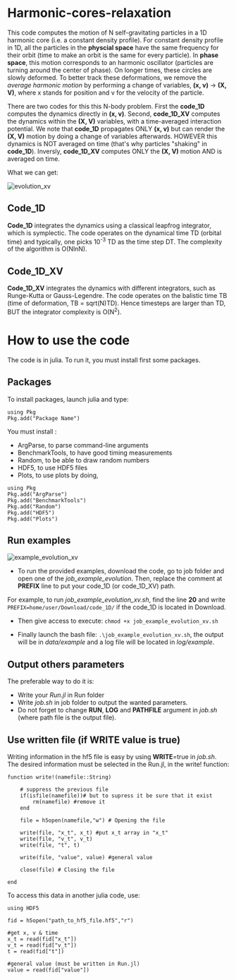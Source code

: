 # Harmonic-cores-relaxation
This code computes the motion of N self-gravitating particles in a 1D harmonic core (i.e. a constant density profile). For constant density profile in 1D, all the particles in the **physcial space** have the same frequency for their orbit (time to make an orbit is the same for every particle). In **phase space**, this motion corresponds to an harmonic oscillator (particles are turning around the center of phase). On longer times, these circles are slowly deformed. To better track these deformations, we remove the *average harmonic motion* by performing a change of variables, **(x, v)** -> **(X, V)**, where x stands for position and v for the velocity of the particle. 

There are two codes for this this N-body problem. First the **code_1D** computes the dynamics directly in **(x, v)**. Second, **code_1D_XV** computes the dynamics within the **(X, V)** variables, with a time-averaged interaction potential. We note that **code_1D** propagates ONLY **(x, v)** but can render the **(X, V)** motion by doing a change of variables afterwards. HOWEVER this dynamics is NOT averaged on time (that's why particles "shaking" in **code_1D**). Inversly, **code_1D_XV** computes ONLY the **(X, V)** motion AND is averaged on time.

What we can get:

![evolution_xv](https://user-images.githubusercontent.com/108795620/177579142-d092ceec-4d4e-4111-b980-bbd4a26481ca.png)


## Code_1D
**Code_1D** integrates the dynamics using a classical leapfrog integrator, which is symplectic. The code operates on the dynamical time TD (orbital time) and typically, one picks 10<sup>-3</sup> TD as the time step DT. The complexity of the algorithm is O(NlnN).

## Code_1D_XV
**Code_1D_XV** integrates the dynamics with different integrators, such as Runge-Kutta or Gauss-Legendre. The code operates on the balistic time TB (time of deformation, TB = sqrt(N)TD). Hence timesteps are larger than TD, BUT the integrator complexity is O(N<sup>2</sup>).

# How to use the code
The code is in julia. To run it, you must install first some packages.

## Packages
To install packages, launch julia and type:

```
using Pkg
Pkg.add("Package Name")
```

You must install :
- ArgParse, to parse command-line arguments
- BenchmarkTools, to have good timing measurements
- Random, to be able to draw random numbers
- HDF5, to use HDF5 files
- Plots, to use plots
by doing,
```
using Pkg
Pkg.add("ArgParse")
Pkg.add("BenchmarkTools")
Pkg.add("Random")
Pkg.add("HDF5")
Pkg.add("Plots")
```

## Run examples

![example_evolution_xv](https://user-images.githubusercontent.com/108795620/177580140-7b0c4991-2be8-42e1-be9d-0b659f0b5e74.gif)


- To run the provided examples, download the code, go to job folder and open one of the *job_example_evolution*. Then, replace the comment at **PREFIX** line to put your code_1D (or code_1D_XV) path. 

For example, to run *job_example_evolution_xv.sh*, find the line **20** and write 
`PREFIX=home/user/Download/code_1D/` if the code_1D is located in Download.

- Then give access to execute: `chmod +x job_example_evolution_xv.sh`

- Finally launch the bash file: `.\job_example_evolution_xv.sh`, the output will be in *data/example* and a log file will be located in *log/example*.

## Output others parameters

The preferable way to do it is: 
- Write your *Run.jl* in Run folder
- Write *job.sh* in job folder to output the wanted parameters.
- Do not forget to change **RUN**, **LOG** and **PATHFILE** argument in *job.sh* (where path file is the output file).

## Use written file (if WRITE value is true)

Writing information in the hf5 file is easy by using **WRITE**=true in *job.sh*. The desired information must be selected in the Run.jl, in the write! function:

```
function write!(namefile::String)

    # suppress the previous file
    if(isfile(namefile))# but to supress it be sure that it exist
        rm(namefile) #remove it
    end

    file = h5open(namefile,"w") # Opening the file

    write(file, "x_t", x_t) #put x_t array in "x_t"
    write(file, "v_t", v_t)
    write(file, "t", t)
    
    write(file, "value", value) #general value

    close(file) # Closing the file
    
end
```
To access this data in another julia code, use:
```
using HDF5

fid = h5open("path_to_hf5_file.hf5","r")

#get x, v & time
x_t = read(fid["x_t"])
v_t = read(fid["v_t"])
t = read(fid["t"])

#general value (must be written in Run.jl)
value = read(fid["value"])
```
